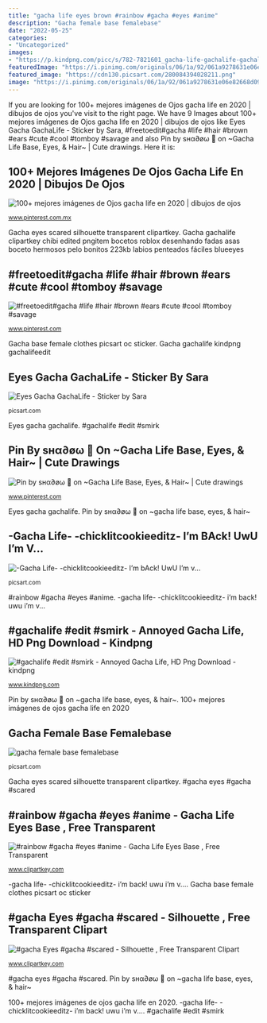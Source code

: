 ```yaml
---
title: "gacha life eyes brown #rainbow #gacha #eyes #anime"
description: "Gacha female base femalebase"
date: "2022-05-25"
categories:
- "Uncategorized"
images:
- "https://p.kindpng.com/picc/s/782-7821601_gacha-life-gachalife-gachalifeedit-gachalifeedits-cara-do-gacha.png"
featuredImage: "https://i.pinimg.com/originals/06/1a/92/061a9278631e06e82668d0945bc3ecea.png"
featured_image: "https://cdn130.picsart.com/280084394028211.png"
image: "https://i.pinimg.com/originals/06/1a/92/061a9278631e06e82668d0945bc3ecea.png"
---
```


If you are looking for 100+ mejores imágenes de Ojos gacha life en 2020 | dibujos de ojos you've visit to the right page. We have 9 Images about 100+ mejores imágenes de Ojos gacha life en 2020 | dibujos de ojos like Eyes Gacha GachaLife - Sticker by Sara, #freetoedit#gacha #life #hair #brown #ears #cute #cool #tomboy #savage and also Pin by ѕнα∂øω 🌺 on ~Gacha Life Base, Eyes, &amp; Hair~ | Cute drawings. Here it is:

## 100+ Mejores Imágenes De Ojos Gacha Life En 2020 | Dibujos De Ojos

![100+ mejores imágenes de Ojos gacha life en 2020 | dibujos de ojos](https://i.pinimg.com/280x280_RS/98/e5/c8/98e5c824f090f48c789984f661c2a343.jpg "Gacha gachalife clipartkey chibi edited pngitem bocetos roblox desenhando fadas asas boceto hermosos pelo bonitos 223kb labios penteados fáciles blueeyes")

<small>www.pinterest.com.mx</small>

Gacha eyes scared silhouette transparent clipartkey. Gacha gachalife clipartkey chibi edited pngitem bocetos roblox desenhando fadas asas boceto hermosos pelo bonitos 223kb labios penteados fáciles blueeyes

## #freetoedit#gacha #life #hair #brown #ears #cute #cool #tomboy #savage

![#freetoedit#gacha #life #hair #brown #ears #cute #cool #tomboy #savage](https://i.pinimg.com/originals/06/1a/92/061a9278631e06e82668d0945bc3ecea.png "#gachalife #edit #smirk")

<small>www.pinterest.com</small>

Gacha base female clothes picsart oc sticker. Gacha gachalife kindpng gachalifeedit

## Eyes Gacha GachaLife - Sticker By Sara

![Eyes Gacha GachaLife - Sticker by Sara](https://cdn131.picsart.com/290890834015211.png "100+ mejores imágenes de ojos gacha life en 2020")

<small>picsart.com</small>

Eyes gacha gachalife. #gachalife #edit #smirk

## Pin By ѕнα∂øω 🌺 On ~Gacha Life Base, Eyes, &amp; Hair~ | Cute Drawings

![Pin by ѕнα∂øω 🌺 on ~Gacha Life Base, Eyes, &amp; Hair~ | Cute drawings](https://i.pinimg.com/736x/ca/9f/a6/ca9fa6dada5537c588dab3509b46e5b4.jpg "-gacha life- -chicklitcookieeditz- i’m back! uwu i’m v...")

<small>www.pinterest.com</small>

Eyes gacha gachalife. Pin by ѕнα∂øω 🌺 on ~gacha life base, eyes, &amp; hair~

## -Gacha Life- -chicklitcookieeditz- I’m BAck! UwU I’m V...

![-Gacha Life- -chicklitcookieeditz- I’m bAck! UwU I’m v...](https://cdn130.picsart.com/280084394028211.png "Gacha shading gachalife tynker")

<small>picsart.com</small>

#rainbow #gacha #eyes #anime. -gacha life- -chicklitcookieeditz- i’m back! uwu i’m v...

## #gachalife #edit #smirk - Annoyed Gacha Life, HD Png Download - Kindpng

![#gachalife #edit #smirk - Annoyed Gacha Life, HD Png Download - kindpng](https://p.kindpng.com/picc/s/782-7821601_gacha-life-gachalife-gachalifeedit-gachalifeedits-cara-do-gacha.png "#gacha eyes #gacha #scared")

<small>www.kindpng.com</small>

Pin by ѕнα∂øω 🌺 on ~gacha life base, eyes, &amp; hair~. 100+ mejores imágenes de ojos gacha life en 2020

## Gacha Female Base Femalebase

![gacha female base femalebase](https://cdn131.picsart.com/294049930003211.png "Gacha female base femalebase")

<small>picsart.com</small>

Gacha eyes scared silhouette transparent clipartkey. #gacha eyes #gacha #scared

## #rainbow #gacha #eyes #anime - Gacha Life Eyes Base , Free Transparent

![#rainbow #gacha #eyes #anime - Gacha Life Eyes Base , Free Transparent](https://s.clipartkey.com/mpngs/s/274-2744119_eyes-blue-blue-gacha-gachalife-blueeyes-gachaeyes-free.png "Gacha female base femalebase")

<small>www.clipartkey.com</small>

-gacha life- -chicklitcookieeditz- i’m back! uwu i’m v.... Gacha base female clothes picsart oc sticker

## #gacha Eyes #gacha #scared - Silhouette , Free Transparent Clipart

![#gacha Eyes #gacha #scared - Silhouette , Free Transparent Clipart](https://www.clipartkey.com/mpngs/m/232-2324262_gacha-eyes-gacha-scared-silhouette.png "Pin by ѕнα∂øω 🌺 on ~gacha life base, eyes, &amp; hair~")

<small>www.clipartkey.com</small>

#gacha eyes #gacha #scared. Pin by ѕнα∂øω 🌺 on ~gacha life base, eyes, &amp; hair~

100+ mejores imágenes de ojos gacha life en 2020. -gacha life- -chicklitcookieeditz- i’m back! uwu i’m v.... #gachalife #edit #smirk
